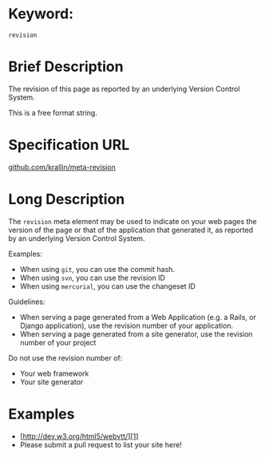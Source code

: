 Keyword:
========

    revision


Brief Description
=================

The revision of this page as reported by an underlying Version Control System.

This is a free format string.


Specification URL
=================

[github.com/krallin/meta-revision][0]


Long Description
================

The `revision` meta element may be used to indicate on your web pages the
version of the page or that of the application that generated it, as reported
by an underlying Version Control System.

Examples:

  + When using `git`, you can use the commit hash.
  + When using `svn`, you can use the revision ID
  + When using `mercurial`, you can use the changeset ID


Guidelines:

  + When serving a page generated from a Web Application (e.g. a Rails, or 
    Django application), use the revision number of your application.
  + When serving a page generated from a site generator, use the revision
    number of your project

Do not use the revision number of:

  + Your web framework
  + Your site generator


Examples
========

  + [http://dev.w3.org/html5/webvtt/][1]
  + Please submit a pull request to list your site here!


  [0]: https://github.com/krallin/meta-revision
  [1]: http://dev.w3.org/html5/webvtt/
